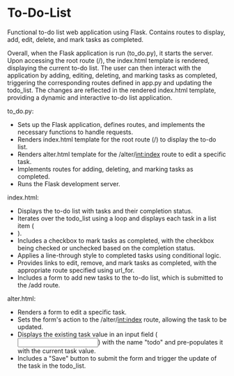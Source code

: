 # To-Do-List
Functional to-do list web application using Flask. Contains routes to display, add, edit, delete, and mark tasks as completed.

Overall, when the Flask application is run (to_do.py), it starts the server. Upon accessing the root route (/), the index.html template is rendered, displaying the current to-do list. The user can then interact with the application by adding, editing, deleting, and marking tasks as completed, triggering the corresponding routes defined in app.py and updating the todo_list. The changes are reflected in the rendered index.html template, providing a dynamic and interactive to-do list application.

to_do.py:
- Sets up the Flask application, defines routes, and implements the necessary functions to handle requests.
- Renders index.html template for the root route (/) to display the to-do list.
- Renders alter.html template for the /alter/<int:index> route to edit a specific task.
- Implements routes for adding, deleting, and marking tasks as completed.
- Runs the Flask development server.

index.html:
- Displays the to-do list with tasks and their completion status.
- Iterates over the todo_list using a loop and displays each task in a list item (<li>).
- Includes a checkbox to mark tasks as completed, with the checkbox being checked or unchecked based on the completion status.
- Applies a line-through style to completed tasks using conditional logic.
- Provides links to edit, remove, and mark tasks as completed, with the appropriate route specified using url_for.
- Includes a form to add new tasks to the to-do list, which is submitted to the /add route.

alter.html:
- Renders a form to edit a specific task.
- Sets the form's action to the /alter/<int:index> route, allowing the task to be updated.
- Displays the existing task value in an input field (<input>) with the name "todo" and pre-populates it with the current task value.
- Includes a "Save" button to submit the form and trigger the update of the task in the todo_list.
